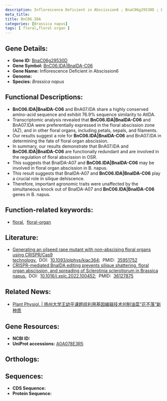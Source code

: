 ```yaml
---
description: Inflorescence Deficient in Abscission6 ; BnaC06g29530D ; Brassica napus
meta_title:
title: BnC06.IDA
categories: [Brassica napus]
tags: [ floral,floral organ ]
---
```


## Gene Details:
- **Gene ID:** [BnaC06g29530D]()
- **Gene Symbol:** <u>BnC06.IDA|BnaIDA-C06</u>
- **Gene Name:** Inflorescence Deficient in Abscission6
- **Genome:** 
- **Species:** *Brassica napus*

## Functional Descriptions:
   - **BnC06.IDA|BnaIDA-C06** and BnA07.IDA share a highly conserved amino-acid sequence and exhibit 76.9% sequence similarity to AtIDA.
   - Transcriptomic analysis revealed that **BnC06.IDA|BnaIDA-C06** and BnA07.IDA were preferentially expressed in the floral abscission zone (AZ), and in other floral organs, including petals, sepals, and filaments.
   - Our results suggest a role for **BnC06.IDA|BnaIDA-C06** and BnA07.IDA in determining the fate of floral organ abscission.
   - In summary, our results demonstrate that BnA07.IDA and **BnC06.IDA|BnaIDA-C06** are functionally redundant and are involved in the regulation of ﬂoral abscission in OSR.
   - This suggests that BnaIDA-A07 and **BnC06.IDA|BnaIDA-C06** may be involved in floral organ abscission in B. napus.
   - This result suggests that BnaIDA-A07 and **BnC06.IDA|BnaIDA-C06** play a crucial role in silique dehiscence.
   - Therefore, important agronomic traits were unaffected by the simultaneous knock out of BnaIDA-A07 and **BnC06.IDA|BnaIDA-C06** genes in B. napus.

## Function-related keywords:
   - [floral](/tags/floral/),&nbsp;&nbsp;[floral-organ](/tags/floral-organ/)

## Literature:
   - [Generating an oilseed rape mutant with non-abscising floral organs using CRISPR/Cas9 technology.](https://www.doi.org/10.1093/plphys/kiac364)&nbsp;&nbsp;DOI:&nbsp;&nbsp;[10.1093/plphys/kiac364](https://www.doi.org/10.1093/plphys/kiac364);&nbsp;&nbsp;PMID:&nbsp;&nbsp;[35951752](https://pubmed.ncbi.nlm.nih.gov/35951752/)
   - [CRISPR-mediated BnaIDA editing prevents silique shattering, floral organ abscission, and spreading of Sclerotinia sclerotiorum in Brassica napus.](https://www.doi.org/10.1016/j.xplc.2022.100452)&nbsp;&nbsp;DOI:&nbsp;&nbsp;[10.1016/j.xplc.2022.100452](https://www.doi.org/10.1016/j.xplc.2022.100452);&nbsp;&nbsp;PMID:&nbsp;&nbsp;[36127875](https://pubmed.ncbi.nlm.nih.gov/36127875/)

## Related News:
   - [Plant Physiol. | 扬州大学王幼平课题组利用基因编辑技术创制油菜“花不落”新种质](https://mp.weixin.qq.com/s?__biz=MzU3ODY3MDM0NA==&mid=2247521277&idx=2&sn=8ed310bbb6dbdc04088ade180686c067&chksm=fd73099aca04808c9c8b424d648f1b046d15002c8caefc36a33a28acb291038a195f3be4fe9b&scene=27#wechat_redirect)

## Gene Resources:
- **NCBI ID:**  [](https://www.ncbi.nlm.nih.gov/search/all/?term=)
- **UniProt accessions:**  [A0A078E3R5](https://www.uniprot.org/uniprotkb/A0A078E3R5/entry)

## Orthologs:

## Sequences:
- **CDS Sequence:**
- **Protein Sequence:**
